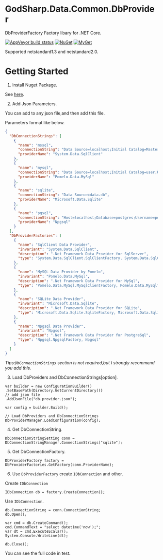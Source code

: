 # GodSharp.Data.Common.DbProvider
DbProviderFactory Factory libary for .NET Core.

[![AppVeyor build status](https://img.shields.io/appveyor/ci/seayxu/godsharp-data-common-dbprovider.svg?label=appveyor&style=flat-square)](https://ci.appveyor.com/project/seayxu/godsharp-data-common-dbprovider/) [![NuGet](https://img.shields.io/nuget/v/GodSharp.Data.Common.DbProvider.svg?label=nuget&style=flat-square)](https://www.nuget.org/packages/GodSharp.Data.Common.DbProvider/) [![MyGet](https://img.shields.io/myget/seay/v/GodSharp.Data.Common.DbProvider.svg?label=myget&style=flat-square)](https://www.myget.org/Package/Details/seay?packageType=nuget&packageId=GodSharp.Data.Common.DbProvider)

Supported netstandard1.3 and netstandard2.0.

# Getting Started

1. Install Nuget Package.

See [here](https://www.nuget.org/packages/GodSharp.Data.Common.DbProvider/).

2. Add Json Parameters.

You can add to any json file,and then add this file.

Parameters format like below.

``` json
{
  "DbConnectionStrings": [
    {
      "name": "mssql",
      "connectionString": "Data Source=localhost;Initial Catalog=Master;User Id=sa;Password=1234;",
      "providerName": "System.Data.SqlClient"
    },
    {
      "name": "mysql",
      "connectionString": "Data Source=localhost;Initial Catalog=user;User Id=root;Password=1234;",
      "providerName": "Pomelo.Data.MySql"
    },
    {
      "name": "sqlite",
      "connectionString": "Data Source=data.db",
      "providerName": "Microsoft.Data.Sqlite"
    },
    {
      "name": "pgsql",
      "connectionString": "Host=localhost;Database=postgres;Username=postgres;Password=1234;",
      "providerName": "Npgsql"
    }
  ],
  "DbProviderFactories": [
    {
      "name": "SqlClient Data Provider",
      "invariant": "System.Data.SqlClient",
      "description": ".Net Framework Data Provider for SqlServer",
      "type": "System.Data.SqlClient.SqlClientFactory, System.Data.SqlClient"
    },
    {
      "name": "MySQL Data Provider by Pomelo",
      "invariant": "Pomelo.Data.MySql",
      "description": ".Net Framework Data Provider for MySql",
      "type": "Pomelo.Data.MySql.MySqlClientFactory, Pomelo.Data.MySql"
    },
    {
      "name": "SQLite Data Provider",
      "invariant": "Microsoft.Data.Sqlite",
      "description": ".Net Framework Data Provider for SQLite",
      "type": "Microsoft.Data.Sqlite.SqliteFactory, Microsoft.Data.Sqlite"
    },
    {
      "name": "Npgsql Data Provider",
      "invariant": "Npgsql",
      "description": ".Net Framework Data Provider for PostgreSql",
      "type": "Npgsql.NpgsqlFactory, Npgsql"
    }
  ]
}
```

*Tips:`DbConnectionStrings` section is not required,but I strongly recommend you add this.*


3. Load DbProviders and DbConnectionStrings[option].

```
var builder = new ConfigurationBuilder()
.SetBasePath(Directory.GetCurrentDirectory())
// add json file
.AddJsonFile("db.provider.json");

var config = builder.Build();

// Load DbProviders and DbConnectionStrings
DbProviderManager.LoadConfiguration(config);
```

4. Get DbConnectionString.

```
DbConnectionStringSetting conn = DbConnectionStringManager.ConnectionStrings["sqlite"];
```


5. Get DbConnectionFactory.

```
DbProviderFactory factory = DbProviderFactories.GetFactory(conn.ProviderName);
```

6. Use `DbProviderFactory` create `IDbConnection` and other.

Create `IDbConnection`
```
IDbConnection db = factory.CreateConnection();
```

Use `IDbConnection`.

```
db.ConnectionString = conn.ConnectionString;
db.Open();

var cmd = db.CreateCommand();
cmd.CommandText = "select datetime('now');";
var dt = cmd.ExecuteScalar();
System.Console.WriteLine(dt);

db.Close();
```

You can see the full code in test.